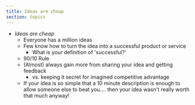 ```yaml
---
title: Ideas are cheap
section: topics
---
```


* *Ideas are cheap*
	* Everyone has a million ideas
	* Few know how to turn the idea into a successful product or service
		* What is your definition of 'successful?'
	* 90/10 Rule
	* (Almost) always gain more from sharing your idea and getting feedback
		* vs. keeping it secret for imagined competitive advantage
	* If your idea is so simple that a 10 minute description is enough to allow someone else to beat you.... then your idea wasn't really worth that much anyway!

